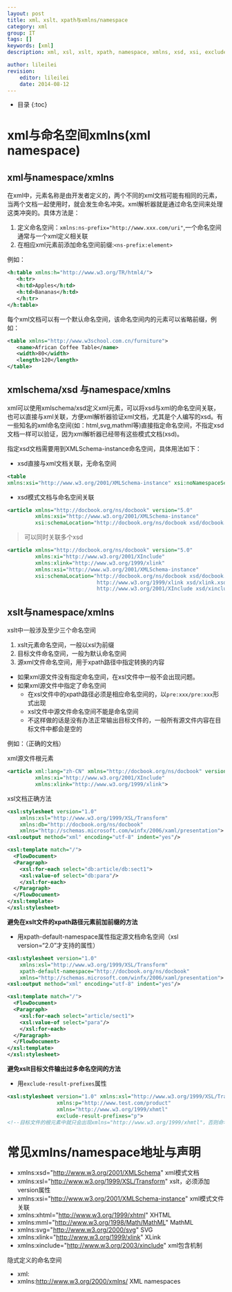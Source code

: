 ```yaml
---
layout: post
title: xml、xslt、xpath与xmlns/namespace
category: xml
group: IT
tags: []
keywords: [xml]
description: xml, xsl, xslt, xpath, namespace, xmlns, xsd, xsi, exclude-result-prefixes, xlink, xinclude, xmlschema-instance, schemalocation, noNamespaceSchemaLocation

author: lileilei
revision:
    editor: lileilei
    date: 2014-08-12
---
```


* 目录
{:toc}

# xml与命名空间xmlns(xml namespace)

## xml与namespace/xmlns

在xml中，元素名称是由开发者定义的，两个不同的xml文档可能有相同的元素，当两个文档一起使用时，就会发生命名冲突。xml解析器就是通过命名空间来处理这类冲突的。具体方法是：

1. 定义命名空间：`xmlns:ns-prefix="http://www.xxx.com/uri"`,一个命名空间通常与一个xml定义相关联
2. 在相应xml元素前添加命名空间前缀:`<ns-prefix:element>`

例如：

~~~ xml
<h:table xmlns:h="http://www.w3.org/TR/html4/">
   <h:tr>
   <h:td>Apples</h:td>
   <h:td>Bananas</h:td>
   </h:tr>
</h:table>
~~~

每个xml文档可以有一个默认命名空间，该命名空间内的元素可以省略前缀，例如：

~~~ xml
<table xmlns="http://www.w3school.com.cn/furniture">
   <name>African Coffee Table</name>
   <width>80</width>
   <length>120</length>
</table>
~~~

## xmlschema/xsd 与namespace/xmlns

xml可以使用xmlschema/xsd定义xml元素，可以将xsd与xml的命名空间关联，也可以直接与xml关联，方便xml解析器验证xml文档，尤其是个人编写的xsd。有一些知名的xml命名空间(如：html,svg,mathml等)直接指定命名空间，不指定xsd文档一样可以验证，因为xml解析器已经带有这些模式文档(xsd)。

指定xsd文档需要用到XMLSchema-instance命名空间，具体用法如下：

+ xsd直接与xml文档关联，无命名空间

~~~ xml
<table 
xmlns:xsi="http://www.w3.org/2001/XMLSchema-instance" xsi:noNamespaceSchemaLocation="table.xsd">
~~~

+ xsd模式文档与命名空间关联

~~~ xml
<article xmlns="http://docbook.org/ns/docbook" version="5.0"
         xmlns:xsi="http://www.w3.org/2001/XMLSchema-instance"
         xsi:schemaLocation="http://docbook.org/ns/docbook xsd/docbook.xsd">
~~~

> 可以同时关联多个xsd

~~~ xml
<article xmlns="http://docbook.org/ns/docbook" version="5.0"
         xmlns:xi="http://www.w3.org/2001/XInclude"
         xmlns:xlink="http://www.w3.org/1999/xlink"
         xmlns:xsi="http://www.w3.org/2001/XMLSchema-instance"
         xsi:schemaLocation="http://docbook.org/ns/docbook xsd/docbook.xsd
                             http://www.w3.org/1999/xlink xsd/xlink.xsd
                             http://www.w3.org/2001/XInclude xsd/xinclude.xsd">
~~~

## xslt与namespace/xmlns

xslt中一般涉及至少三个命名空间

1. xslt元素命名空间，一般以xsl为前缀
2. 目标文件命名空间，一般为默认命名空间
3. 源xml文件命名空间，用于xpath路径中指定转换的内容

+ 如果xml源文件没有指定命名空间，在xsl文件中一般不会出现问题。
+ 如果xml源文件中指定了命名空间
    - 在xsl文件中的xpath路径必须是相应命名空间的，以`pre:xxx/pre:xxx`形式出现
    - xsl文件中源文件命名空间不能是命名空间
    - 不这样做的话是没有办法正常输出目标文件的，一般所有源文件内容在目标文件中都会是空的

例如：（正确的文档）

xml源文件根元素
~~~ xml
<article xml:lang="zh-CN" xmlns="http://docbook.org/ns/docbook" version="5.0"
         xmlns:xi="http://www.w3.org/2001/XInclude"
         xmlns:xlink="http://www.w3.org/1999/xlink">
~~~

xsl文档正确方法

~~~ xml
<xsl:stylesheet version="1.0" 
    xmlns:xsl="http://www.w3.org/1999/XSL/Transform"
    xmlns:db="http://docbook.org/ns/docbook"
    xmlns="http://schemas.microsoft.com/winfx/2006/xaml/presentation">
<xsl:output method="xml" encoding="utf-8" indent="yes"/>

<xsl:template match="/">
  <FlowDocument>
  <Paragraph>
    <xsl:for-each select="db:article/db:sect1">
    <xsl:value-of select="db:para"/>    
    </xsl:for-each>
  </Paragraph>    
  </FlowDocument>
</xsl:template>
</xsl:stylesheet>
~~~

**避免在xslt文件的xpath路径元素前加前缀的方法**

+ 用xpath-default-namespace属性指定源文档命名空间（xsl version=“2.0”才支持的属性）

~~~ xml
<xsl:stylesheet version="1.0" 
    xmlns:xsl="http://www.w3.org/1999/XSL/Transform"
    xpath-default-namespace="http://docbook.org/ns/docbook"
    xmlns="http://schemas.microsoft.com/winfx/2006/xaml/presentation">
<xsl:output method="xml" encoding="utf-8" indent="yes"/>

<xsl:template match="/">
  <FlowDocument>
  <Paragraph>
    <xsl:for-each select="article/sect1">
    <xsl:value-of select="para"/>    
    </xsl:for-each>
  </Paragraph>    
  </FlowDocument>
</xsl:template>
</xsl:stylesheet>
~~~

**避免xslt目标文件输出过多命名空间的方法**

+ 用`exclude-result-prefixes`属性

~~~ xml
<xsl:stylesheet version="1.0" xmlns:xsl="http://www.w3.org/1999/XSL/Transform"
                xmlns:p="http://www.test.com/product"
                xmlns="http://www.w3.org/1999/xhmtl"
                exclude-result-prefixes="p">
<!--目标文件的根元素中就只会出现xmlns="http://www.w3.org/1999/xhmtl"，否则命名空间p也会一起出现-->
~~~


# 常见xmlns/namespace地址与声明

+ xmlns:xsd="http://www.w3.org/2001/XMLSchema" xml模式文档
+ xmlns:xsl="http://www.w3.org/1999/XSL/Transform" xslt，必须添加 version属性
+ xmlns:xsi="http://www.w3.org/2001/XMLSchema-instance" xml模式文件关联
+ xmlns:xhtml="http://www.w3.org/1999/xhtml" XHTML
+ xmlns:mml="http://www.w3.org/1998/Math/MathML" MathML
+ xmlns:svg="http://www.w3.org/2000/svg" SVG
+ xmlns:xlink="http://www.w3.org/1999/xlink" XLink
+ xmlns:xinclude="http://www.w3.org/2003/xinclude" xml包含机制


隐式定义的命名空间

+ xml:
+ xmlns:http://www.w3.org/2000/xmlns/   XML namespaces
